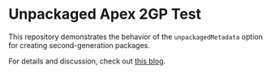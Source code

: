 # Unpackaged Apex 2GP Test

This repository demonstrates the behavior of the `unpackagedMetadata` option for creating second-generation packages.

For details and discussion, check out [this blog](https://www.ktema.org/2022/02/20/2gp-unpackaged-metadata.html).
